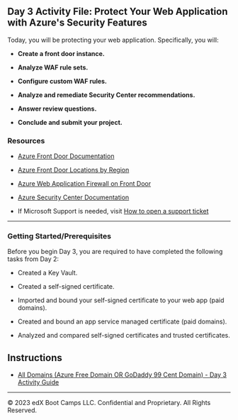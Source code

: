 ## Day 3 Activity File: Protect Your Web Application with Azure's Security Features

Today, you will be protecting your web application. Specifically, you will:

  - **Create a front door instance.**

  - **Analyze WAF rule sets.**

  - **Configure custom WAF rules.**

  - **Analyze and remediate Security Center recommendations.**

  - **Answer review questions.**

  - **Conclude and submit your project.**

### Resources

- [Azure Front Door Documentation](https://azure.microsoft.com/en-us/services/frontdoor/#overview)

- [Azure Front Door Locations by Region](https://docs.microsoft.com/en-us/azure/frontdoor/edge-locations-by-region)

- [Azure Web Application Firewall on Front Door](https://docs.microsoft.com/en-us/azure/web-application-firewall/afds/afds-overview)

- [Azure Security Center Documentation](https://docs.microsoft.com/en-us/azure/security-center/)

- If Microsoft Support is needed, visit [How to open a support ticket](https://docs.microsoft.com/en-us/azure/azure-portal/supportability/how-to-create-azure-support-request)

---

### Getting Started/Prerequisites

Before you begin Day 3, you are required to have completed the following tasks from Day 2:

- Created a Key Vault.

- Created a self-signed certificate.

- Imported and bound your self-signed certificate to your web app (paid domains).

- Created and bound an app service managed certificate (paid domains).

- Analyzed and compared self-signed certificates and trusted certificates.

## Instructions

  * [All Domains (Azure Free Domain OR GoDaddy 99 Cent Domain) - Day 3 Activity Guide](https://docs.google.com/document/d/1Ky56GTSj-xWuU-csKAV0MSV8h8tmdn8rTyj_Es0joRM/edit?usp=sharing)

---

© 2023 edX Boot Camps LLC. Confidential and Proprietary. All Rights Reserved.  
